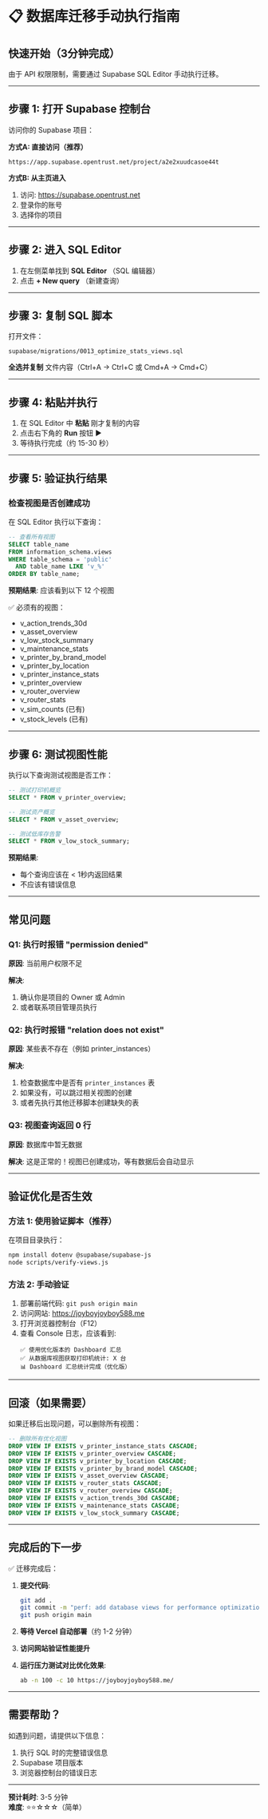 # 📋 数据库迁移手动执行指南

## 快速开始（3分钟完成）

由于 API 权限限制，需要通过 Supabase SQL Editor 手动执行迁移。

---

## 步骤 1: 打开 Supabase 控制台

访问你的 Supabase 项目：

**方式A: 直接访问（推荐）**
```
https://app.supabase.opentrust.net/project/a2e2xuudcasoe44t
```

**方式B: 从主页进入**
1. 访问: https://supabase.opentrust.net
2. 登录你的账号
3. 选择你的项目

---

## 步骤 2: 进入 SQL Editor

1. 在左侧菜单找到 **SQL Editor** （SQL 编辑器）
2. 点击 **+ New query** （新建查询）

---

## 步骤 3: 复制 SQL 脚本

打开文件：
```
supabase/migrations/0013_optimize_stats_views.sql
```

**全选并复制** 文件内容（Ctrl+A → Ctrl+C 或 Cmd+A → Cmd+C）

---

## 步骤 4: 粘贴并执行

1. 在 SQL Editor 中 **粘贴** 刚才复制的内容
2. 点击右下角的 **Run** 按钮 ▶️
3. 等待执行完成（约 15-30 秒）

---

## 步骤 5: 验证执行结果

### 检查视图是否创建成功

在 SQL Editor 执行以下查询：

```sql
-- 查看所有视图
SELECT table_name 
FROM information_schema.views 
WHERE table_schema = 'public' 
  AND table_name LIKE 'v_%'
ORDER BY table_name;
```

**预期结果**: 应该看到以下 12 个视图

✅ 必须有的视图：
- v_action_trends_30d
- v_asset_overview
- v_low_stock_summary
- v_maintenance_stats
- v_printer_by_brand_model
- v_printer_by_location
- v_printer_instance_stats
- v_printer_overview
- v_router_overview
- v_router_stats
- v_sim_counts (已有)
- v_stock_levels (已有)

---

## 步骤 6: 测试视图性能

执行以下查询测试视图是否工作：

```sql
-- 测试打印机概览
SELECT * FROM v_printer_overview;

-- 测试资产概览
SELECT * FROM v_asset_overview;

-- 测试低库存告警
SELECT * FROM v_low_stock_summary;
```

**预期结果**: 
- 每个查询应该在 < 1秒内返回结果
- 不应该有错误信息

---

## 常见问题

### Q1: 执行时报错 "permission denied"

**原因**: 当前用户权限不足

**解决**:
1. 确认你是项目的 Owner 或 Admin
2. 或者联系项目管理员执行

### Q2: 执行时报错 "relation does not exist"

**原因**: 某些表不存在（例如 printer_instances）

**解决**:
1. 检查数据库中是否有 `printer_instances` 表
2. 如果没有，可以跳过相关视图的创建
3. 或者先执行其他迁移脚本创建缺失的表

### Q3: 视图查询返回 0 行

**原因**: 数据库中暂无数据

**解决**: 这是正常的！视图已创建成功，等有数据后会自动显示

---

## 验证优化是否生效

### 方法 1: 使用验证脚本（推荐）

在项目目录执行：

```bash
npm install dotenv @supabase/supabase-js
node scripts/verify-views.js
```

### 方法 2: 手动验证

1. 部署前端代码: `git push origin main`
2. 访问网站: https://joyboyjoyboy588.me
3. 打开浏览器控制台（F12）
4. 查看 Console 日志，应该看到:
   ```
   ✅ 使用优化版本的 Dashboard 汇总
   ✅ 从数据库视图获取打印机统计: X 台
   📊 Dashboard 汇总统计完成（优化版）
   ```

---

## 回滚（如果需要）

如果迁移后出现问题，可以删除所有视图：

```sql
-- 删除所有优化视图
DROP VIEW IF EXISTS v_printer_instance_stats CASCADE;
DROP VIEW IF EXISTS v_printer_overview CASCADE;
DROP VIEW IF EXISTS v_printer_by_location CASCADE;
DROP VIEW IF EXISTS v_printer_by_brand_model CASCADE;
DROP VIEW IF EXISTS v_asset_overview CASCADE;
DROP VIEW IF EXISTS v_router_stats CASCADE;
DROP VIEW IF EXISTS v_router_overview CASCADE;
DROP VIEW IF EXISTS v_action_trends_30d CASCADE;
DROP VIEW IF EXISTS v_maintenance_stats CASCADE;
DROP VIEW IF EXISTS v_low_stock_summary CASCADE;
```

---

## 完成后的下一步

✅ 迁移完成后：

1. **提交代码**:
   ```bash
   git add .
   git commit -m "perf: add database views for performance optimization"
   git push origin main
   ```

2. **等待 Vercel 自动部署**（约 1-2 分钟）

3. **访问网站验证性能提升**

4. **运行压力测试对比优化效果**:
   ```bash
   ab -n 100 -c 10 https://joyboyjoyboy588.me/
   ```

---

## 需要帮助？

如遇到问题，请提供以下信息：
1. 执行 SQL 时的完整错误信息
2. Supabase 项目版本
3. 浏览器控制台的错误日志

---

**预计耗时**: 3-5 分钟  
**难度**: ⭐⭐☆☆☆（简单）
